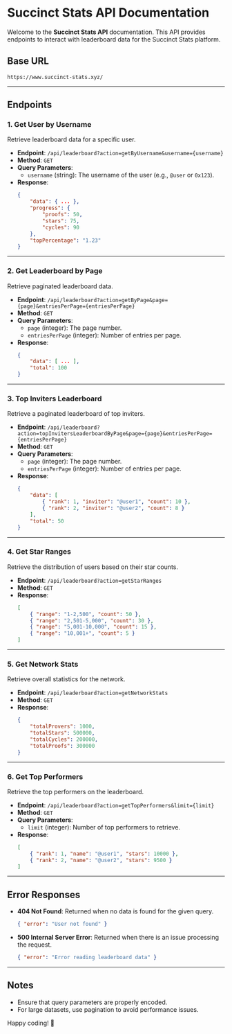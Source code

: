 # Succinct Stats API Documentation

Welcome to the **Succinct Stats API** documentation. This API provides endpoints to interact with leaderboard data for the Succinct Stats platform.

## Base URL

```
https://www.succinct-stats.xyz/
```

---

## Endpoints

### 1. **Get User by Username**
Retrieve leaderboard data for a specific user.

- **Endpoint**: `/api/leaderboard?action=getByUsername&username={username}`
- **Method**: `GET`
- **Query Parameters**:
    - `username` (string): The username of the user (e.g., `@user` or `0x123`).
- **Response**:
    ```json
    {
        "data": { ... },
        "progress": {
            "proofs": 50,
            "stars": 75,
            "cycles": 90
        },
        "topPercentage": "1.23"
    }
    ```

---

### 2. **Get Leaderboard by Page**
Retrieve paginated leaderboard data.

- **Endpoint**: `/api/leaderboard?action=getByPage&page={page}&entriesPerPage={entriesPerPage}`
- **Method**: `GET`
- **Query Parameters**:
    - `page` (integer): The page number.
    - `entriesPerPage` (integer): Number of entries per page.
- **Response**:
    ```json
    {
        "data": [ ... ],
        "total": 100
    }
    ```

---

### 3. **Top Inviters Leaderboard**
Retrieve a paginated leaderboard of top inviters.

- **Endpoint**: `/api/leaderboard?action=topInvitersLeaderboardByPage&page={page}&entriesPerPage={entriesPerPage}`
- **Method**: `GET`
- **Query Parameters**:
    - `page` (integer): The page number.
    - `entriesPerPage` (integer): Number of entries per page.
- **Response**:
    ```json
    {
        "data": [
            { "rank": 1, "inviter": "@user1", "count": 10 },
            { "rank": 2, "inviter": "@user2", "count": 8 }
        ],
        "total": 50
    }
    ```

---

### 4. **Get Star Ranges**
Retrieve the distribution of users based on their star counts.

- **Endpoint**: `/api/leaderboard?action=getStarRanges`
- **Method**: `GET`
- **Response**:
    ```json
    [
        { "range": "1-2,500", "count": 50 },
        { "range": "2,501-5,000", "count": 30 },
        { "range": "5,001-10,000", "count": 15 },
        { "range": "10,001+", "count": 5 }
    ]
    ```

---

### 5. **Get Network Stats**
Retrieve overall statistics for the network.

- **Endpoint**: `/api/leaderboard?action=getNetworkStats`
- **Method**: `GET`
- **Response**:
    ```json
    {
        "totalProvers": 1000,
        "totalStars": 500000,
        "totalCycles": 200000,
        "totalProofs": 300000
    }
    ```

---

### 6. **Get Top Performers**
Retrieve the top performers on the leaderboard.

- **Endpoint**: `/api/leaderboard?action=getTopPerformers&limit={limit}`
- **Method**: `GET`
- **Query Parameters**:
    - `limit` (integer): Number of top performers to retrieve.
- **Response**:
    ```json
    [
        { "rank": 1, "name": "@user1", "stars": 10000 },
        { "rank": 2, "name": "@user2", "stars": 9500 }
    ]
    ```

---

## Error Responses

- **404 Not Found**: Returned when no data is found for the given query.
    ```json
    { "error": "User not found" }
    ```
- **500 Internal Server Error**: Returned when there is an issue processing the request.
    ```json
    { "error": "Error reading leaderboard data" }
    ```

---

## Notes
- Ensure that query parameters are properly encoded.
- For large datasets, use pagination to avoid performance issues.

Happy coding! 🚀  